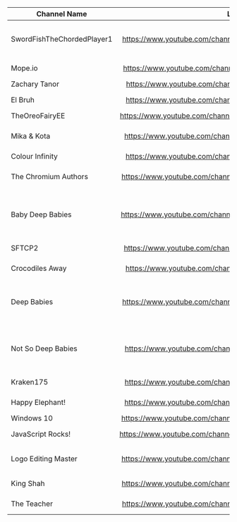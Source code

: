 | Channel Name | Link | Type | Picture |
| -------------|:-------------:| -----:|-------:|
| SwordFishTheChordedPlayer1      | https://www.youtube.com/channel/UCwvrKwJSbYd2aVXU3gr1JLw | Mope.io Animals (core channel) | ![](https://yt3.ggpht.com/ytc/AAUvwngRcrlgU-kSKTjKhEBkkvM_S3xi6oiQiJ5PCPKbeA=s88-c-k-c0x00ffffff-no-rj)|
| Mope.io      | https://www.youtube.com/channel/UCe_dNXydx8h9EFhQGMiOigg      |   Mope.io Animals | ![](https://yt3.ggpht.com/ytc/AAUvwnjNR0CsF4PrA979yiTUuf4Ju8O4aSSQST7FTSlDJQ=s88-c-k-c0x00ffffff-no-rj)
| Zachary Tanor      | https://www.youtube.com/channel/UCgiSbsIFNpfLQlKrRzm7b5A      |  Other | ![](https://yt3.ggpht.com/ytc/AAUvwnjhTDGDwtEVonq9pH9Ydxg8Hiko_Nb_vti-TLNX=s88-c-k-c0x00ffffff-no-rj)
| El Bruh      | https://www.youtube.com/channel/UCzlFIZBQLt2AP2birHc88OQ      |   Mope.io Animals | ![](https://yt3.ggpht.com/ytc/AAUvwnj3wUpfVfVF-BKcFUygT6DAnKlO5KCyJ9CKygdd=s88-c-k-c0x00ffffff-no-rj)
| TheOreoFairyEE      | https://www.youtube.com/channel/UCxpdkhSUpwm9jS5BQ9gG4OA      |   Other | ![](https://yt3.ggpht.com/ytc/AAUvwnghQ6_OworSZst8jjTohr0ko3qdAD5aYzqI97Ykgw=s88-c-k-c0x00ffffff-no-rj)
| Mika & Kota      | https://www.youtube.com/channel/UCoiizQJFwALfo8G3M_JhHhg      |  Other, Mope.io account | ![](https://yt3.ggpht.com/ytc/AAUvwniBaNKJrEBg1Tpy4xKPr0w3KUR-KTQ2pSNJkwQa=s88-c-k-c0x00ffffff-no-rj)
| Colour Infinity      |https://www.youtube.com/channel/UCEo2e8hrpuoZYclaxL2x6fw      |   Other | ![](https://yt3.ggpht.com/ytc/AAUvwnj7p3TT_apMZ6v8R46vtzZz0ufL3bt-Y09ml4UJ=s88-c-k-c0x00ffffff-no-rj)
| The Chromium Authors      | https://www.youtube.com/channel/UC7vGoQhzaXO_8xJhUoJApuw      |   Others (Formerly SFTCP2)| ![](https://yt3.ggpht.com/ytc/AAUvwngk3iOnM0ANzClRXp1D6diQwMQgJdWnJNHtXmod=s88-c-k-c0x00ffffff-no-rj)
| Baby Deep Babies      | https://www.youtube.com/channel/UCzOc0wE4UJAlW-eLZt8dw2A      |   Deep Babies Family, Mope.io Animals | ![](https://yt3.ggpht.com/ytc/AAUvwnguL9bGVgOK-ZQ7ea8ejiY_AjXacm3OuWUFQi_S=s176-c-k-c0x00ffffff-no-rj-mo)
| SFTCP2      | https://www.youtube.com/channel/UCOkw6EGYrbg1xI-nzIQjqmQ      |   Mope.io Animals | ![](https://yt3.ggpht.com/ytc/AAUvwngdZS0iHUgjzAGH7_eIbVZYODwbkYhWGdby0V3k=s88-c-k-c0x00ffffff-no-rj)
| Crocodiles Away      | https://www.youtube.com/channel/UCn3TIaZQldlxZyPdVQ47fYQ      |   Mope.io Animals | ![](https://yt3.ggpht.com/ytc/AAUvwngwubg1UaMoRbjt-n1GC-eGwfKt3FeEgYrenIfO=s88-c-k-c0x00ffffff-no-rj)
| Deep Babies      | https://www.youtube.com/channel/UCPbcwP9Oga5rsdl5HVzTT6w      |    Deep Babies Family, Mope.io Animals | ![](https://yt3.ggpht.com/ytc/AAUvwniZgfntMtnxKtqpgUZzz7BEzd-MpreSYo5louai=s176-c-k-c0x00ffffff-no-rj-mo)
| Not So Deep Babies      | https://www.youtube.com/channel/UCHJt6owQkhafUJdycBjBksA      |   Deep Babies Family, Mope.io Animals | ![](https://yt3.ggpht.com/ytc/AAUvwni4UpsZ_uZZuoEn869CN5oxyu3rogXgeoRIUTuV=s176-c-k-c0x00ffffff-no-rj-mo)
| Kraken175      | https://www.youtube.com/channel/UCeXN-PHcsvgIEGKcaFgznjA      |   Mope.io Animals | ![](https://yt3.ggpht.com/ytc/AAUvwnhiOjEeZYWe0mmz5Lxc2rt9XKh8KQ3Gw9cwsoEeJw=s88-c-k-c0x00ffffff-no-rj)
| Happy Elephant! | https://www.youtube.com/channel/UCmdbSuZCkH8JdKFzZiErziQ | Mope.io Animals | ![](https://yt3.ggpht.com/ytc/AAUvwnhD-5S4Hg2xwBC50fFFc8RVPDzu382d1RmrQG80=s88-c-k-c0x00ffffff-no-rj)
| Windows 10 | https://www.youtube.com/channel/UCJFuegniAsXwGkH7YMQH6fg | Other | ![](https://yt3.ggpht.com/ytc/AAUvwnhC3FyEDMia3BOlfwg7scPTuca8G5OUngjDR1-Y=s88-c-k-c0x00ffffff-no-rj)
| JavaScript Rocks! | https://www.youtube.com/channel/UCS1TNKVz9qCGcgayYNg6Nsw | Mope.io Animals | ![](https://yt3.ggpht.com/ytc/AAUvwngIFw9K9Q3Yva4T7PUnQZmzfc11bfQ7D3NZQtA=s88-c-k-c0x00ffffff-no-rj)
| Logo Editing Master | https://www.youtube.com/channel/UC42doeLhnTV7BOAGWynlhZA | Mope.io Animals (Main) | ![](https://yt3.ggpht.com/ytc/AAUvwngpafAQK5q44KdpXUirAW9pB5P_9cfSaIgOmcZzSA=s88-c-k-c0x00ffffff-no-rj)
| King Shah | https://www.youtube.com/channel/UCUT-3z7A2AFbw_KUQlxu4ng | Mope.io Animals | ![](https://yt3.ggpht.com/ytc/AAUvwnh8Ds_6HhrQ2eCvD0Y08tzJAMDsFO9NEIg3cJE=s88-c-k-c0x00ffffff-no-rj)
| The Teacher | https://www.youtube.com/channel/UC22zr5xcWs8hsBSdDLe7q7w | Mope.io Animals | ![](https://yt3.ggpht.com/ytc/AAUvwnh7FO87V6avIUt4bNHCpxxpE_bvL2oJpUfBzyir=s88-c-k-c0x00ffffff-no-rj)
